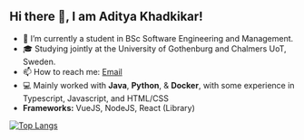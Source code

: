 ## Hi there 👋, I am Aditya Khadkikar!

- 🌱 I’m currently a student in BSc Software Engineering and Management.
- 🎓 Studying jointly at the University of Gothenburg and Chalmers UoT, Sweden.
- 📫 How to reach me: [Email]
- 💻 Mainly worked with **Java**, **Python**, & **Docker**, with some experience in Typescript, Javascript, and HTML/CSS
- <strong>Frameworks:</strong> VueJS, NodeJS, React (Library)

[![Top Langs](https://github-readme-stats.vercel.app/api/top-langs/?username=adityak714&layout=compact&card_width=1000px)](https://github.com/anuraghazra/github-readme-stats)

[Email]: mailto:aditya.khadkikar9954@outlook.com
